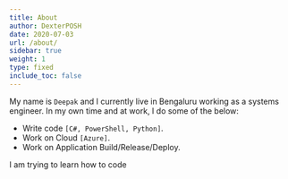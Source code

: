 ```yaml
---
title: About
author: DexterPOSH
date: 2020-07-03
url: /about/
sidebar: true
weight: 1
type: fixed
include_toc: false
---
```



My name is `Deepak` and I currently live in Bengaluru working as a systems engineer. In my own time and at work, I do some of the below:

* Write code `[C#, PowerShell, Python]`.
* Work on Cloud `[Azure]`.
* Work on Application Build/Release/Deploy.

I am trying to learn how to code
